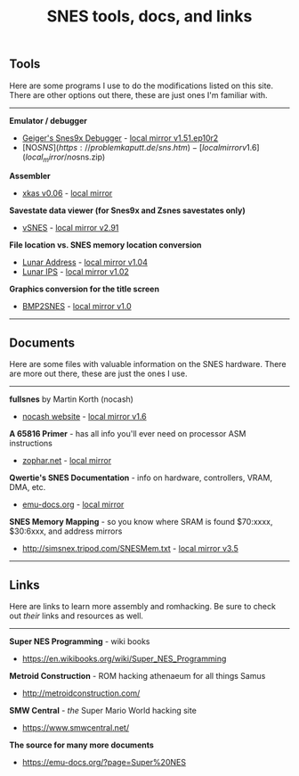 ﻿---
title: SNES tools, docs, and links
---

## Tools
Here are some programs I use to do the modifications listed on this site.  
There are other options out there, these are just ones I'm familiar with.

---

**Emulator / debugger**
- [Geiger's Snes9x Debugger](http://geigercount.net/crypt/) - [local mirror v1.51.ep10r2](local_mirror/snes9x1.51.ep10r2.zip)
- [NO$SNS](https://problemkaputt.de/sns.htm) - [local mirror v1.6](local_mirror/no$sns.zip)

**Assembler**
- [xkas v0.06](https://www.romhacking.net/utilities/269/) - [local mirror](local_mirror/xkas_v06.zip)

**Savestate data viewer (for Snes9x and Zsnes savestates only)**
- [vSNES](https://www.romhacking.net/utilities/274/) - [local mirror v2.91](local_mirror/vSNES291_exec.zip)

**File location vs. SNES memory location conversion**
- [Lunar Address](https://fusoya.eludevisibility.org/la/index.html) - [local mirror v1.04](local_mirror/la104.zip)
- [Lunar IPS](https://fusoya.eludevisibility.org/lips/index.html) - [local mirror v1.02](local_mirror/lips102.zip)

**Graphics conversion for the title screen**
- [BMP2SNES](https://www.romhacking.net/utilities/923/) - [local mirror v1.0](local_mirror/BMP2SNES.zip)

---

<h2 id="documents">
  Documents
</h2>
Here are some files with valuable information on the SNES hardware.  
There are more out there, these are just the ones I use.

---

**fullsnes** by Martin Korth (nocash)
- [nocash website](https://problemkaputt.de/fullsnes.htm) - [local mirror v1.6](local_mirror/fullsnes.htm)

**A 65816 Primer** - has all info you'll ever need on processor ASM instructions
- [zophar.net](https://www.zophar.net/documents/65816/65816-info.html) - [local mirror](local_mirror/65816info.txt)

**Qwertie's SNES Documentation** - info on hardware, controllers, VRAM, DMA, etc.
- [emu-docs.org](https://emu-docs.org/Super%20NES/General/snesdoc.html) - [local mirror](local_mirror/quertie_snes.html)

**SNES Memory Mapping** - so you know where SRAM is found $70:xxxx, $30:6xxx, and address mirrors
- <http://simsnex.tripod.com/SNESMem.txt> - [local mirror v3.5](local_mirror/SNESMem.txt)

---

## Links
Here are links to learn more assembly and romhacking. Be sure to check out *their* links and resources as well.

---

**Super NES Programming** - wiki books
- <https://en.wikibooks.org/wiki/Super_NES_Programming>

**Metroid Construction** - ROM hacking athenaeum for all things Samus
- <http://metroidconstruction.com/>

**SMW Central** - *the* Super Mario World hacking site
- <https://www.smwcentral.net/>

**The source for many more documents**
- <https://emu-docs.org/?page=Super%20NES>
